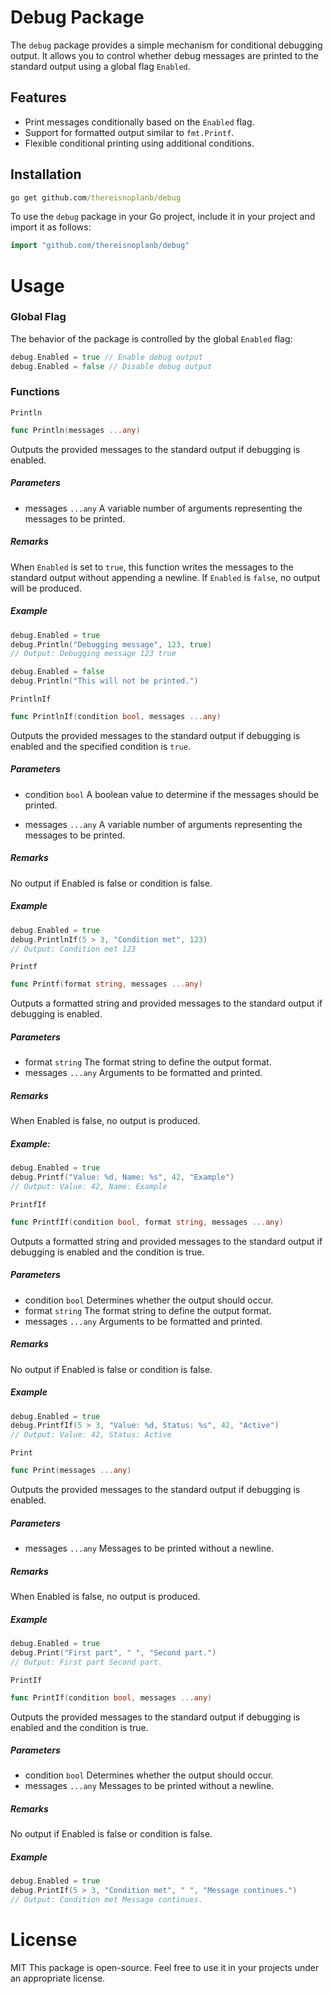 # Debug Package

The `debug` package provides a simple mechanism for conditional debugging output. It allows you to control whether debug messages are printed to the standard output using a global flag `Enabled`.

## Features

- Print messages conditionally based on the `Enabled` flag.
- Support for formatted output similar to `fmt.Printf`.
- Flexible conditional printing using additional conditions.

## Installation

```cmd
go get github.com/thereisnoplanb/debug
```

To use the `debug` package in your Go project, include it in your project and import it as follows:

```go
import "github.com/thereisnoplanb/debug"
```

# Usage

### Global Flag

The behavior of the package is controlled by the global `Enabled` flag:

```go
debug.Enabled = true // Enable debug output
debug.Enabled = false // Disable debug output
```

### Functions

`Println`

```go
func Println(messages ...any)
```

Outputs the provided messages to the standard output if debugging is enabled.

##### Parameters

- messages `...any`
A variable number of arguments representing the messages to be printed.

##### Remarks
When `Enabled` is set to `true`, this function writes the messages to the standard output without appending a newline.
If `Enabled` is `false`, no output will be produced.

##### Example

```go
debug.Enabled = true
debug.Println("Debugging message", 123, true)
// Output: Debugging message 123 true

debug.Enabled = false
debug.Println("This will not be printed.")
```

`PrintlnIf`

```go
func PrintlnIf(condition bool, messages ...any)
```

Outputs the provided messages to the standard output if debugging is enabled and the specified condition is `true`.

##### Parameters

- condition `bool`
A boolean value to determine if the messages should be printed.

- messages `...any`
A variable number of arguments representing the messages to be printed.

##### Remarks

No output if Enabled is false or condition is false.

##### Example

```go
debug.Enabled = true
debug.PrintlnIf(5 > 3, "Condition met", 123)
// Output: Condition met 123
```

`Printf`

```go
func Printf(format string, messages ...any)
```

Outputs a formatted string and provided messages to the standard output if debugging is enabled.

##### Parameters

- format `string`
The format string to define the output format.
- messages `...any`
Arguments to be formatted and printed.

##### Remarks

When Enabled is false, no output is produced.

##### Example:

```go
debug.Enabled = true
debug.Printf("Value: %d, Name: %s", 42, "Example")
// Output: Value: 42, Name: Example
```

`PrintfIf`

```go
func PrintfIf(condition bool, format string, messages ...any)
```

Outputs a formatted string and provided messages to the standard output if debugging is enabled and the condition is true.

##### Parameters

- condition `bool`
Determines whether the output should occur.
- format `string`
The format string to define the output format.
- messages `...any`
Arguments to be formatted and printed.

##### Remarks

No output if Enabled is false or condition is false.

##### Example

```go
debug.Enabled = true
debug.PrintfIf(5 > 3, "Value: %d, Status: %s", 42, "Active")
// Output: Value: 42, Status: Active
```

`Print`

```go
func Print(messages ...any)
```

Outputs the provided messages to the standard output if debugging is enabled.

##### Parameters

- messages `...any`
Messages to be printed without a newline.

##### Remarks

When Enabled is false, no output is produced.

##### Example

```go
debug.Enabled = true
debug.Print("First part", " ", "Second part.")
// Output: First part Second part.
```

`PrintIf`

```go
func PrintIf(condition bool, messages ...any)
```

Outputs the provided messages to the standard output if debugging is enabled and the condition is true.

##### Parameters

- condition `bool`
Determines whether the output should occur.
- messages `...any`
Messages to be printed without a newline.

##### Remarks

No output if Enabled is false or condition is false.

##### Example

```go
debug.Enabled = true
debug.PrintIf(5 > 3, "Condition met", " ", "Message continues.")
// Output: Condition met Message continues.
```

# License

MIT
This package is open-source. Feel free to use it in your projects under an appropriate license.